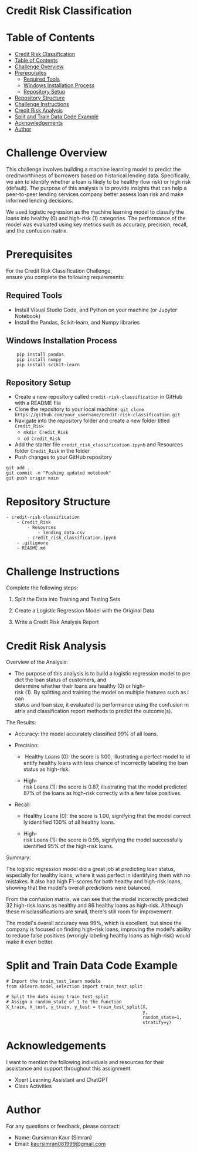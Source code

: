 # Credit Risk Classification 

# Table of Contents

- [Credit Risk Classification](#credit-risk-classification)
- [Table of Contents](#table-of-contents)
- [Challenge Overview](#challenge-overview)
- [Prerequisites](#prerequisites)
  - [Required Tools](#required-tools)
  - [Windows Installation Process](#windows-installation-process)
  - [Repository Setup](#repository-setup)
- [Repository Structure](#repository-structure)
- [Challenge Instructions](#challenge-instructions)
- [Credit Risk Analysis](#credit-risk-analysis)
- [Split and Train Data Code Example](#split-and-train-data-code-example)
- [Acknowledgements](#acknowledgements)
- [Author](#author)


# Challenge Overview

This challenge involves building a machine learning model to predict the creditworthiness of borrowers based on historical lending data. Specifically, we aim to identify whether a loan is likely to be healthy (low risk) or high risk (default). The purpose of this analysis is to provide insights that can help a peer-to-peer lending services company better assess loan risk and make informed lending decisions.

We used logistic regression as the machine learning model to classify the loans into healthy (0) and high-risk (1) categories. The performance of the model was evaluated using key metrics such as accuracy, precision, recall, and the confusion matrix.


# Prerequisites
For the Credit Risk Classification Challenge, ensure you complete the following requirements:

## Required Tools  
- Install Visual Studio Code, and Python on your machine (or Jupyter Notebook)
- Install the Pandas, Scikit-learn, and Numpy libraries

## Windows Installation Process 
  ``` 
      pip install pandas
      pip install numpy 
      pip install scikit-learn
   ```

## Repository Setup
  - Create a new repository called ```credit-risk-classification``` in GitHub with a README file
  - Clone the repository to your local machine: ```git clone https://github.com/your_username/credit-risk-classification.git```
  - Navigate into the repository folder and create a new folder titled ```Credit_Risk```
     - ```mkdir Credit_Risk```
     - ```cd Credit_Risk```
   - Add the starter file ```credit_risk_classification.ipynb``` and Resources folder ```Credit_Risk``` in the folder 
  - Push changes to your GitHub repository
```
git add .
git commit -m "Pushing updated notebook"
git push origin main 
```

# Repository Structure
```
- credit-risk-classification
    - Credit_Risk
        - Resources 
            - lending_data.csv
        - credit_risk_classification.ipynb
    - .gitignore
    - README.md
```


# Challenge Instructions 

Complete the following steps:

1. Split the Data into Training and Testing Sets

2. Create a Logistic Regression Model with the Original Data

3. Write a Credit Risk Analysis Report


# Credit Risk Analysis

Overview of the Analysis: 

- The purpose of this analysis is to build a logistic regression model to predict the loan status of customers, and determine whether their loans are healthy (0) or high-risk (1). By splitting and training the model on multiple features such as loan status and loan size, it evaluated its performance using the confusion matrix and classification report methods to predict the outcome(s). 

The Results:

- Accuracy: the model accurately classified 99% of all loans.

- Precision:
    -  Healthy Loans (0): the score is 1:00, illustrating a perfect model to identify healthy loans with less chance of incorrectly labeling the loan status as high-risk. 

    - High-risk Loans (1): the score is 0.87, illustrating that the model predicted 87% of the loans as high-risk correctly with a few false positives. 

- Recall: 
    - Healthy Loans (0): the score is 1.00, signifying that the model correctly identified 100% of all healthy loans. 
  
    - High-risk Loans (1): the score is 0.95, signifying the model successfully identified 95% of the high-risk loans.


Summary:

The logistic regression model did a great job at predicting loan status, especially for healthy loans, where it was perfect in identifying them with no mistakes. It also had high F1-scores for both healthy and high-risk loans, showing that the model's overall predictions were balanced.

From the confusion matrix, we can see that the model incorrectly predicted 32 high-risk loans as healthy and 86 healthy loans as high-risk. Although these misclassifications are small, there's still room for improvement.

The model's overall accuracy was 99%, which is excellent, but since the company is focused on finding high-risk loans, improving the model's ability to reduce false positives (wrongly labeling healthy loans as high-risk) would make it even better.


# Split and Train Data Code Example

```VS Code
# Import the train_test_learn module
from sklearn.model_selection import train_test_split

# Split the data using train_test_split
# Assign a random_state of 1 to the function
X_train, X_test, y_train, y_test = train_test_split(X,
                                                    y,
                                                    random_state=1,
                                                    stratify=y)
```


# Acknowledgements

I want to mention the following individuals and resources for their assistance and support throughout this assignment: 
- Xpert Learning Assistant and ChatGPT
- Class Activities 


# Author

For any questions or feedback, please contact:
- Name: Gursimran Kaur (Simran)
- Email: kaursimran081999@gmail.com
